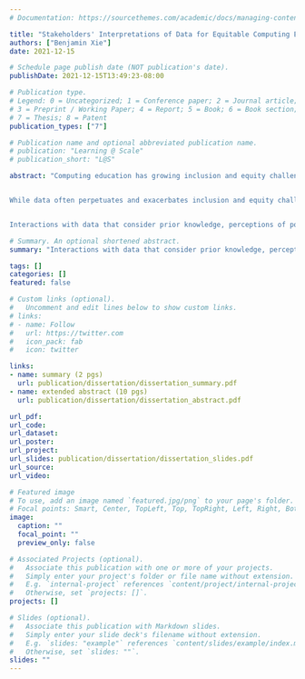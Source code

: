 ```yaml
---
# Documentation: https://sourcethemes.com/academic/docs/managing-content/

title: "Stakeholders' Interpretations of Data for Equitable Computing Education"
authors: ["Benjamin Xie"]
date: 2021-12-15

# Schedule page publish date (NOT publication's date).
publishDate: 2021-12-15T13:49:23-08:00

# Publication type.
# Legend: 0 = Uncategorized; 1 = Conference paper; 2 = Journal article;
# 3 = Preprint / Working Paper; 4 = Report; 5 = Book; 6 = Book section;
# 7 = Thesis; 8 = Patent
publication_types: ["7"]

# Publication name and optional abbreviated publication name.
# publication: "Learning @ Scale"
# publication_short: "L@S"

abstract: "Computing education has growing inclusion and equity challenges (e.g. exclusionary online learning experiences, biased assessments, inadequate student feedback mechanisms). Many groups experience minoritization in computing education, including students who are Black, Indigenous, and people of color (BIPOC), women, non-binary students, transfer students, international students, first-generation students, and students with disabilities. To ensure diverse students can realize their potential to participate in and challenge computing communities, we must enable stakeholders (e.g. students, teachers, curriculum designers) to take informed, timely, and equitable actions. This dissertation explores how to design interactions with data to inform stakeholders in support of such actions.


While data often perpetuates and exacerbates inclusion and equity challenges when improperly used, it can also support equity-oriented goals if properly contextualized for interpretation by stakeholders. I explored how stakeholders interpreted data in three contexts: 1) informing students of what to learn next in an adaptive, self-directed online learning experience; 2) informing curriculum designers with empirical evidence of assessment bias; 3) and informing teaching teams of inequities using contextualized student feedback. Through these studies, I identified how stakeholders' relationships with educational structures and systems impacted their interpretations of data for equity-oriented goals. These factors have implications to the research and practice of learning at scale, computing education, and human-computer interaction. Therefore, I claim the following thesis statement:


Interactions with data that consider prior knowledge, perceptions of power relationships, and cultural competency can enable computing education stakeholders to connect their interpretations of data with their domain expertise in service of equity-oriented goals."

# Summary. An optional shortened abstract.
summary: "Interactions with data that consider prior knowledge, perceptions of power relationships, and cultural competency can enable computing education stakeholders to connect their interpretations of data with their domain expertise in service of equity-oriented goals."

tags: []
categories: []
featured: false

# Custom links (optional).
#   Uncomment and edit lines below to show custom links.
# links:
# - name: Follow
#   url: https://twitter.com
#   icon_pack: fab
#   icon: twitter

links:
- name: summary (2 pgs)
  url: publication/dissertation/dissertation_summary.pdf
- name: extended abstract (10 pgs)
  url: publication/dissertation/dissertation_abstract.pdf

url_pdf:
url_code:
url_dataset:
url_poster:
url_project:
url_slides: publication/dissertation/dissertation_slides.pdf
url_source:
url_video:

# Featured image
# To use, add an image named `featured.jpg/png` to your page's folder. 
# Focal points: Smart, Center, TopLeft, Top, TopRight, Left, Right, BottomLeft, Bottom, BottomRight.
image:
  caption: ""
  focal_point: ""
  preview_only: false

# Associated Projects (optional).
#   Associate this publication with one or more of your projects.
#   Simply enter your project's folder or file name without extension.
#   E.g. `internal-project` references `content/project/internal-project/index.md`.
#   Otherwise, set `projects: []`.
projects: []

# Slides (optional).
#   Associate this publication with Markdown slides.
#   Simply enter your slide deck's filename without extension.
#   E.g. `slides: "example"` references `content/slides/example/index.md`.
#   Otherwise, set `slides: ""`.
slides: ""
---
```

